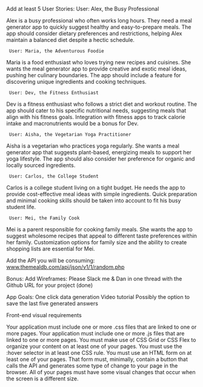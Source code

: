 Add at least 5 User Stories:
     User: Alex, the Busy Professional

Alex is a busy professional who often works long hours. They need a meal generator app to quickly suggest healthy and easy-to-prepare meals. The app should consider dietary preferences and restrictions, helping Alex maintain a balanced diet despite a hectic schedule.

     User: Maria, the Adventurous Foodie

Maria is a food enthusiast who loves trying new recipes and cuisines. She wants the meal generator app to provide creative and exotic meal ideas, pushing her culinary boundaries. The app should include a feature for discovering unique ingredients and cooking techniques.

     User: Dev, the Fitness Enthusiast

Dev is a fitness enthusiast who follows a strict diet and workout routine. The app should cater to his specific nutritional needs, suggesting meals that align with his fitness goals. Integration with fitness apps to track calorie intake and macronutrients would be a bonus for Dev.

     User: Aisha, the Vegetarian Yoga Practitioner

Aisha is a vegetarian who practices yoga regularly. She wants a meal generator app that suggests plant-based, energizing meals to support her yoga lifestyle. The app should also consider her preference for organic and locally sourced ingredients.

     User: Carlos, the College Student

Carlos is a college student living on a tight budget. He needs the app to provide cost-effective meal ideas with simple ingredients. Quick preparation and minimal cooking skills should be taken into account to fit his busy student life.

     User: Mei, the Family Cook

Mei is a parent responsible for cooking family meals. She wants the app to suggest wholesome recipes that appeal to different taste preferences within her family. Customization options for family size and the ability to create shopping lists are essential for Mei.

Add the API you will be consuming: www.themealdb.com/api/json/v1/1/random.php

Bonus: Add Wireframes: 
Please Slack me & Dan in one thread with the Github URL for your project (done) 


App Goals:
One click data generation
Video tutorial
Possibly the option to save the last five generated answers
<!-- Ability to prompt data based on ingredients, dietary restrictions and preferences -->
<!-- Should have a calorie breakdown of entire meal -->
<!-- Should be able to create meals based on specific shopping lists -->




Front-end visual requirements
<!-- Your application must have at least two .html files that are connected. -->
Your application must include one or more .css files that are linked to one or more pages.
Your application must include one or more .js files that are linked to one or more pages.
You must make use of CSS Grid or CSS Flex to organize your content on at least one of your pages.
You must use the :hover selector in at least one CSS rule.
You must use an HTML form on at least one of your pages. That form must, minimally, contain a button that calls the API and generates some type of change to your page in the browser.
All of your pages must have some visual changes that occur when the screen is a different size.